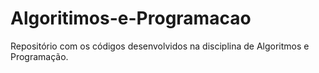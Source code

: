 # Algoritimos-e-Programacao
Repositório com os códigos desenvolvidos na disciplina de Algoritmos e Programação.

